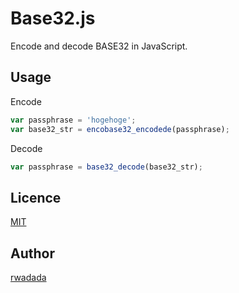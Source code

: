 Base32.js
====

Encode and decode BASE32 in JavaScript.

## Usage
 Encode
 ```javascript
 var passphrase = 'hogehoge';
 var base32_str = encobase32_encodede(passphrase);
 ```
 Decode
 ```javascript
 var passphrase = base32_decode(base32_str);
```

## Licence

[MIT](https://github.com/rwadada/base32/blob/master/LICENSE)

## Author

[rwadada](https://github.com/rwadada)